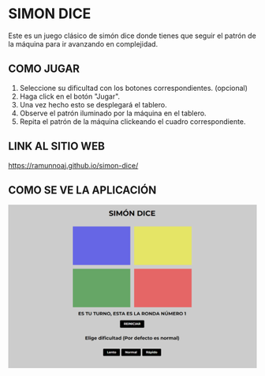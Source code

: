 # SIMON DICE
Este es un juego clásico de simón dice donde tienes que seguir el patrón de la máquina para ir avanzando en complejidad.

## COMO JUGAR
1. Seleccione su dificultad con los botones correspondientes. (opcional)
2. Haga click en el botón "Jugar".
3. Una vez hecho esto se desplegará el tablero.
4. Observe el patrón iluminado por la máquina en el tablero.
5. Repita el patrón de la máquina clickeando el cuadro correspondiente.

## LINK AL SITIO WEB 
https://ramunnoaj.github.io/simon-dice/

## COMO SE VE LA APLICACIÓN

![alt text](https://github.com/RamunnoAJ/simon-dice/blob/main/assets/images/1.png)
